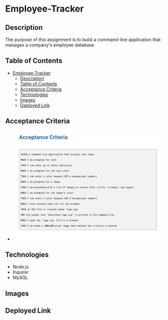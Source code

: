 # Employee-Tracker

## Description 
The purpose of this assignment is to build a command-line application that manages a company's employee database. 

## Table of Contents 
- [Employee-Tracker](#employee-tracker)
  - [Description](#description)
  - [Table of Contents](#table-of-contents)
  - [Acceptance Criteria](#acceptance-criteria)
  - [Technologies](#technologies)
  - [Images](#images)
  - [Deployed Link](#deployed-link)
## Acceptance Criteria
- ![alt text](./Images/Screenshot%202024-03-05%20at%2010.38.17%20AM.png "Acceptance Criteria")

## Technologies
- Node.js
- Inquirer
- MySQL
  
## Images

## Deployed Link

